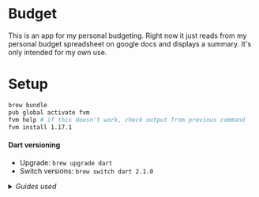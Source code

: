 # Budget

This is an app for my personal budgeting. Right now it just reads from my personal budget spreadsheet on google docs and displays a summary. It's only intended for my own use.

# Setup

```bash
brew bundle
pub global activate fvm
fvm help # if this doesn't work, check output from previous command
fvm install 1.17.1
```

#### Dart versioning
- Upgrade: `brew upgrade dart`
- Switch versions: `brew switch dart 2.1.0`

<details>
  <summary><em>Guides used</em></summary>

  - [Install dart][dart] *(There are some dart version managers available but none seemed mature enough to use)*
  - [Install fvm][fvm]

  [dart]: https://dart.dev/get-dart
  [fvm]: https://pub.dev/packages/fvm
</details>
